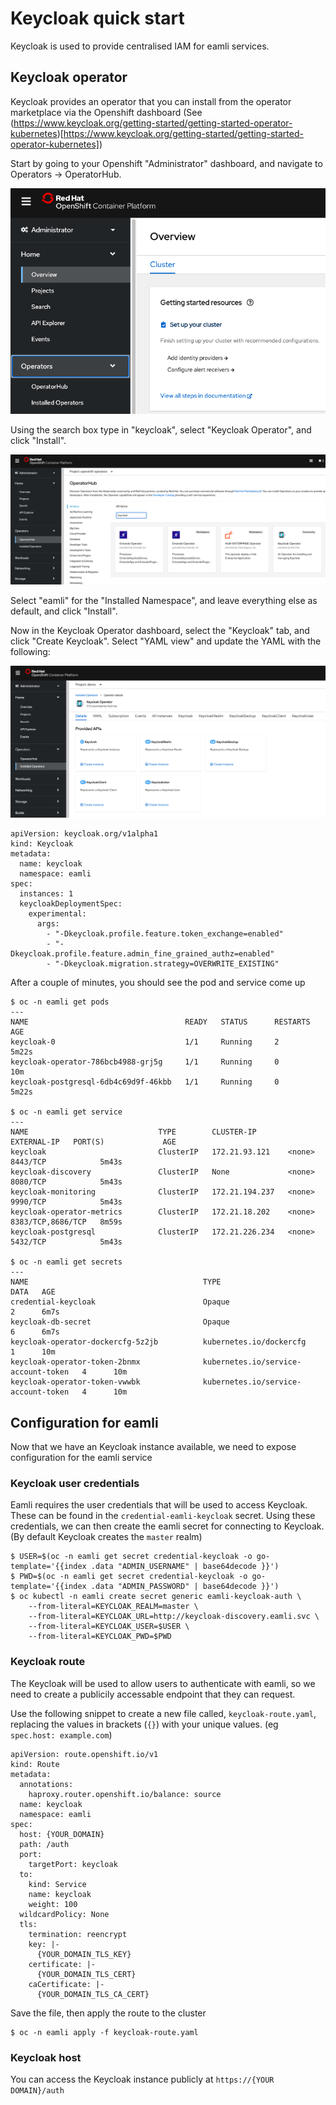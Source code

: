 # Keycloak quick start
Keycloak is used to provide centralised IAM for eamli services.

## Keycloak operator
Keycloak provides an operator that you can install from the operator marketplace via the Openshift dashboard (See (https://www.keycloak.org/getting-started/getting-started-operator-kubernetes)[https://www.keycloak.org/getting-started/getting-started-operator-kubernetes])

Start by going to your Openshift "Administrator" dashboard, and navigate to Operators -> OperatorHub.

![Admin Console](/imgs/keycloak/overview.png)

Using the search box type in "keycloak", select "Keycloak Operator", and click "Install".

![Operator Hub](/imgs/keycloak/operatorhub.png)

Select "eamli" for the "Installed Namespace", and leave everything else as default, and click "Install".

Now in the Keycloak Operator dashboard, select the "Keycloak" tab, and click "Create Keycloak". Select "YAML view" and update the YAML with the following:

![Operator Dashboard](/imgs/keycloak/dashboard.png)

    apiVersion: keycloak.org/v1alpha1
    kind: Keycloak
    metadata:
      name: keycloak
      namespace: eamli
    spec:
      instances: 1
      keycloakDeploymentSpec:
        experimental:
          args:
            - "-Dkeycloak.profile.feature.token_exchange=enabled"
            - "-Dkeycloak.profile.feature.admin_fine_grained_authz=enabled"
            - "-Dkeycloak.migration.strategy=OVERWRITE_EXISTING"

After a couple of minutes, you should see the pod and service come up

    $ oc -n eamli get pods
    ---
    NAME                                   READY   STATUS      RESTARTS   AGE
    keycloak-0                             1/1     Running     2          5m22s
    keycloak-operator-786bcb4988-grj5g     1/1     Running     0          10m
    keycloak-postgresql-6db4c69d9f-46kbb   1/1     Running     0          5m22s

    $ oc -n eamli get service
    ---
    NAME                             TYPE        CLUSTER-IP       EXTERNAL-IP   PORT(S)             AGE
    keycloak                         ClusterIP   172.21.93.121    <none>        8443/TCP            5m43s
    keycloak-discovery               ClusterIP   None             <none>        8080/TCP            5m43s
    keycloak-monitoring              ClusterIP   172.21.194.237   <none>        9990/TCP            5m43s
    keycloak-operator-metrics        ClusterIP   172.21.18.202    <none>        8383/TCP,8686/TCP   8m59s
    keycloak-postgresql              ClusterIP   172.21.226.234   <none>        5432/TCP            5m43s

    $ oc -n eamli get secrets
    ---
    NAME                                       TYPE                                  DATA   AGE
    credential-keycloak                        Opaque                                2      6m7s
    keycloak-db-secret                         Opaque                                6      6m7s
    keycloak-operator-dockercfg-5z2jb          kubernetes.io/dockercfg               1      10m
    keycloak-operator-token-2bnmx              kubernetes.io/service-account-token   4      10m
    keycloak-operator-token-vwwbk              kubernetes.io/service-account-token   4      10m

## Configuration for eamli

Now that we have an Keycloak instance available, we need to expose configuration for the eamli service

### Keycloak user credentials

Eamli requires the user credentials that will be used to access Keycloak. These can be found in the `credential-eamli-keycloak` secret.
Using these credentials, we can then create the eamli secret for connecting to Keycloak. (By default Keycloak creates the `master` realm)

    $ USER=$(oc -n eamli get secret credential-keycloak -o go-template='{{index .data "ADMIN_USERNAME" | base64decode }}')
    $ PWD=$(oc -n eamli get secret credential-keycloak -o go-template='{{index .data "ADMIN_PASSWORD" | base64decode }}')
    $ oc kubectl -n eamli create secret generic eamli-keycloak-auth \
        --from-literal=KEYCLOAK_REALM=master \
        --from-literal=KEYCLOAK_URL=http://keycloak-discovery.eamli.svc \
        --from-literal=KEYCLOAK_USER=$USER \
        --from-literal=KEYCLOAK_PWD=$PWD

### Keycloak route

The Keycloak will be used to allow users to authenticate with eamli, so we need to create a publicily accessable endpoint that they can request.

Use the following snippet to create a new file called, `keycloak-route.yaml`, replacing the values in brackets (`{}`) with your unique values. (eg `spec.host: example.com`)

    apiVersion: route.openshift.io/v1
    kind: Route
    metadata:
      annotations:
        haproxy.router.openshift.io/balance: source
      name: keycloak
      namespace: eamli
    spec:
      host: {YOUR_DOMAIN}
      path: /auth
      port:
        targetPort: keycloak
      to:
        kind: Service
        name: keycloak
        weight: 100
      wildcardPolicy: None
      tls:
        termination: reencrypt
        key: |-
          {YOUR_DOMAIN_TLS_KEY}
        certificate: |-
          {YOUR_DOMAIN_TLS_CERT}
        caCertificate: |-
          {YOUR_DOMAIN_TLS_CA_CERT}

Save the file, then apply the route to the cluster

    $ oc -n eamli apply -f keycloak-route.yaml

### Keycloak host
You can access the Keycloak instance publicly at `https://{YOUR DOMAIN}/auth`
